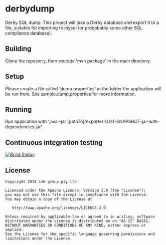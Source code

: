 # derbydump


Derby SQL dump. This project will take a Derby database and export it to a file, suitable for importing to mysql (or probabably some other SQL compliance database).

## Building

Clone the reposiory, then execute 'mvn package' in the main directory.

## Setup

Please create a file called 'dump.properties' in the folder the application will be run from.
See sample.dump.properties for more information.

## Running

Run application with 'java -jar [pathTo]/exporter-0.0.1-SNAPSHOT-jar-with-dependencies.jar'.


## Continuous integration testing

[![Build Status](https://travis-ci.org/ari/derbydump.png?branch=master)](https://travis-ci.org/ari/derbydump)



## License

    Copyright 2013 ish group pty ltd

    Licensed under the Apache License, Version 2.0 (the "License");
    you may not use this file except in compliance with the License.
    You may obtain a copy of the License at

       http://www.apache.org/licenses/LICENSE-2.0

    Unless required by applicable law or agreed to in writing, software
    distributed under the License is distributed on an "AS IS" BASIS,
    WITHOUT WARRANTIES OR CONDITIONS OF ANY KIND, either express or implied.
    See the License for the specific language governing permissions and
    limitations under the License.
